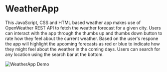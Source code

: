 # WeatherApp
This JavaScript, CSS and HTML based weather app makes use of OpenWeather REST API to fetch the weather forecast for a given city. Users can interact with the app through the thumbs up and thumbs down button to rate how they feel about the current weather. Based on the user's respone the app will highlight the upcoming forecasts as red or blue to indicate how they might feel about the weather in the coming days. Users can search for any location using the search bar at the bottom.

![WeatherApp Demo](media/WeatherAppDemo.gif)
